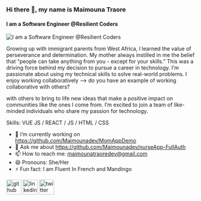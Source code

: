 ### Hi there 👋, my name is Maimouna Traore
#### I am a Software Engineer @Resilient Coders
![I am a Software Engineer @Resilient Coders](https://www.canva.com/design/DAFgkp_VYNU/OUdTd5qF_4jcUSx1SaqVvw/view?utm_content=DAFgkp_VYNU&utm_campaign=designshare&utm_medium=link&utm_source=publishsharelink)

Growing up with immigrant parents from West Africa, I learned the value of perseverance and determination. My mother always instilled in me the belief that "people can take anything from you - except for your skills.” This was a driving force behind my decision to pursue a career in technology. I’m passionate about using my technical skills to solve real-world problems. I enjoy working collaboratively --> do you have an example of working collaborative with others?

with others to bring to life new ideas that make a positive impact on communities like the ones I come from. I’m excited to join a team of like-minded individuals who share my passion for technology.

Skills: VUE JS / REACT / JS / HTML / CSS

- 🔭 I’m currently working on https://github.com/Maimounadev/MomAppDemo 
- 💬 Ask me about https://github.com/Maimounadev/nurseApp-FullAuth 
- 📫 How to reach me: maimounatraoredev@gmail.com 
- 😄 Pronouns: She/Her 
- ⚡ Fun fact: I am Fluent In French and Mandingo 


[<img src='https://cdn.jsdelivr.net/npm/simple-icons@3.0.1/icons/github.svg' alt='github' height='40'>](https://github.com/Maimounadev)  [<img src='https://cdn.jsdelivr.net/npm/simple-icons@3.0.1/icons/linkedin.svg' alt='linkedin' height='40'>](https://www.linkedin.com/in/maimounat/)  [<img src='https://cdn.jsdelivr.net/npm/simple-icons@3.0.1/icons/twitter.svg' alt='twitter' height='40'>](https://twitter.com/technicallymai)  



